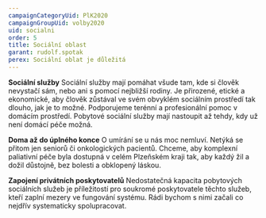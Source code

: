 ```yaml
---
campaignCategoryUid: PlK2020
campaignGroupUid: volby2020
uid: socialni
order: 5
title: Sociální oblast
garant: rudolf.spotak
perex: Sociální oblat je důležitá
---
```


**Sociální služby**
Sociální služby mají pomáhat všude tam, kde si člověk nevystačí sám, nebo ani s pomocí nejbližší rodiny. Je přirozené, etické a ekonomické, aby člověk zůstával ve svém obvyklém sociálním prostředí tak dlouho, jak je to možné. Podporujeme terénní a profesionální pomoc v domácím prostředí. Pobytové sociální služby mají nastoupit až tehdy, kdy už není domácí péče možná.

**Doma až do úplného konce**
O umírání se u nás moc nemluví. Netýká se přitom jen seniorů či onkologických pacientů. Chceme, aby komplexní paliativní péče byla dostupná v celém Plzeňském kraji tak, aby každý žil a dožil důstojně, bez bolesti a obklopený láskou.

**Zapojení privátních poskytovatelů**
Nedostatečná kapacita pobytových sociálních služeb je příležitostí pro soukromé poskytovatele těchto služeb, kteří zaplní mezery ve fungování systému. Rádi bychom s nimi začali co nejdřív systematicky spolupracovat.
